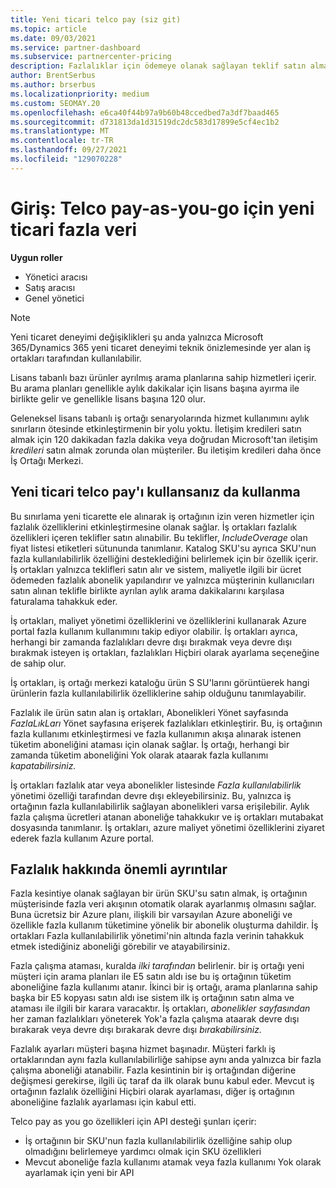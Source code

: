 ```yaml
---
title: Yeni ticari telco pay (siz git)
ms.topic: article
ms.date: 09/03/2021
ms.service: partner-dashboard
ms.subservice: partnercenter-pricing
description: Fazlalıklar için ödemeye olanak sağlayan teklif satın almak için yeni ticari deneyimler hakkında bilgi edinin.
author: BrentSerbus
ms.author: brserbus
ms.localizationpriority: medium
ms.custom: SEOMAY.20
ms.openlocfilehash: e6ca40f44b97a9b60b48ccedbed7a3df7baad465
ms.sourcegitcommit: d731813da1d31519dc2dc583d17899e5cf4ec1b2
ms.translationtype: MT
ms.contentlocale: tr-TR
ms.lasthandoff: 09/27/2021
ms.locfileid: "129070228"
---
```

# <a name="introduction-new-commerce-overage-for-telco-pay-as-you-go"></a>Giriş: Telco pay-as-you-go için yeni ticari fazla veri

**Uygun roller**

- Yönetici aracısı
- Satış aracısı
- Genel yönetici

> [!NOTE]
> Yeni ticaret deneyimi değişiklikleri şu anda yalnızca Microsoft 365/Dynamics 365 yeni ticaret deneyimi teknik önizlemesinde yer alan iş ortakları tarafından kullanılabilir.

Lisans tabanlı bazı ürünler ayrılmış arama planlarına sahip hizmetleri içerir. Bu arama planları genellikle aylık dakikalar için lisans başına ayırma ile birlikte gelir ve genellikle lisans başına 120 olur. 

Geleneksel lisans tabanlı iş ortağı senaryolarında hizmet kullanımını aylık sınırların ötesinde etkinleştirmenin bir yolu yoktu. İletişim kredileri satın almak için 120 dakikadan fazla dakika veya doğrudan Microsoft'tan iletişim *kredileri* satın almak zorunda olan müşteriler.  Bu iletişim kredileri daha önce İş Ortağı Merkezi.

## <a name="using-new-commerce-telco-pay-as-you-go"></a>Yeni ticari telco pay'ı kullansanız da kullanma

Bu sınırlama yeni ticarette ele alınarak iş ortağının izin veren hizmetler için fazlalık özelliklerini etkinleştirmesine olanak sağlar. İş ortakları fazlalık özellikleri içeren teklifler satın alınabilir. Bu teklifler, *IncludeOverage* olan fiyat listesi etiketleri sütununda tanımlanır. Katalog SKU'su ayrıca SKU'nun fazla kullanılabilirlik özelliğini desteklediğini belirlemek için bir özellik içerir. İş ortakları yalnızca teklifleri satın alır ve sistem, maliyetle ilgili bir ücret ödemeden fazlalık abonelik yapılandırır ve yalnızca müşterinin kullanıcıları satın alınan teklifle birlikte ayrılan aylık arama dakikalarını karşılasa faturalama tahakkuk eder. 

İş ortakları, maliyet yönetimi özelliklerini ve özelliklerini kullanarak Azure portal fazla kullanım kullanımını takip ediyor olabilir. İş ortakları ayrıca, herhangi bir zamanda fazlalıkları devre dışı bırakmak veya devre dışı bırakmak isteyen iş ortakları, fazlalıkları Hiçbiri olarak ayarlama seçeneğine de sahip olur. 

İş ortakları, iş ortağı merkezi kataloğu ürün S SU'larını görüntüerek hangi ürünlerin fazla kullanılabilirlik özelliklerine sahip olduğunu tanımlayabilir. 

Fazlalık ile ürün satın alan iş ortakları, Abonelikleri Yönet sayfasında *FazlaLıkLarı* Yönet sayfasına erişerek fazlalıkları etkinleştirir. Bu, iş ortağının fazla kullanımı etkinleştirmesi ve fazla kullanımın akışa alınarak istenen tüketim aboneliğini ataması için olanak sağlar. İş ortağı, herhangi bir zamanda tüketim aboneliğini Yok olarak ataarak fazla kullanımı *kapatabilirsiniz.* 

İş ortakları fazlalık atar veya abonelikler listesinde *Fazla kullanılabilirlik* yönetimi özelliği tarafından devre dışı ekleyebilirsiniz. Bu, yalnızca iş ortağının fazla kullanılabilirlik sağlayan abonelikleri varsa erişilebilir. Aylık fazla çalışma ücretleri atanan aboneliğe tahakkukır ve iş ortakları mutabakat dosyasında tanımlanır. İş ortakları, azure maliyet yönetimi özelliklerini ziyaret ederek fazla kullanım Azure portal. 

## <a name="important-details-about-overage"></a>Fazlalık hakkında önemli ayrıntılar

Fazla kesintiye olanak sağlayan bir ürün SKU'su satın almak, iş ortağının müşterisinde fazla veri akışının otomatik olarak ayarlanmış olmasını sağlar. Buna ücretsiz bir Azure planı, ilişkili bir varsayılan Azure aboneliği ve özellikle fazla kullanım tüketimine yönelik bir abonelik oluşturma dahildir. İş ortakları Fazla kullanılabilirlik yönetimi'nin altında fazla verinin tahakkuk etmek istediğiniz aboneliği görebilir ve atayabilirsiniz.

Fazla çalışma ataması, kuralda *ilki tarafından* belirlenir. bir iş ortağı yeni müşteri için arama planları ile E5 satın aldı ise bu iş ortağının tüketim aboneliğine fazla kullanımı atanır. İkinci bir iş ortağı, arama planlarına sahip başka bir E5 kopyası satın aldı ise sistem ilk iş ortağının satın alma ve ataması ile ilgili bir karara varacaktır. İş ortakları, *abonelikler sayfasından* her zaman fazlalıkları yöneterek Yok'a fazla çalışma ataarak devre dışı bırakarak veya devre dışı bırakarak devre dışı *bırakabilirsiniz.*

Fazlalık ayarları müşteri başına hizmet başınadır. Müşteri farklı iş ortaklarından aynı fazla kullanılabilirliğe sahipse aynı anda yalnızca bir fazla çalışma aboneliği atanabilir. Fazla kesintinin bir iş ortağından diğerine değişmesi gerekirse, ilgili üç taraf da ilk olarak bunu kabul eder. Mevcut iş ortağının fazlalık özelliğini  Hiçbiri olarak ayarlaması, diğer iş ortağının aboneliğine fazlalık ayarlaması için kabul etti.

Telco pay as you go özellikleri için API desteği şunları içerir:

- İş ortağının bir SKU'nun fazla kullanılabilirlik özelliğine sahip olup olmadığını belirlemeye yardımcı olmak için SKU özellikleri
- Mevcut aboneliğe fazla kullanımı atamak veya fazla kullanımı  Yok olarak ayarlamak için yeni bir API
